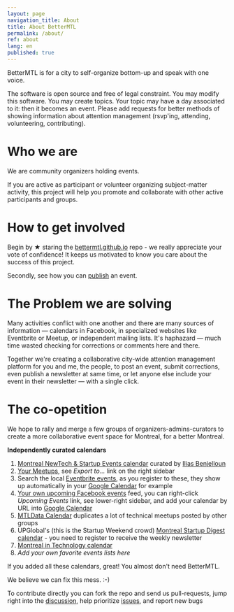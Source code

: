 ```yaml
---
layout: page
navigation_title: About
title: About BetterMTL
permalink: /about/
ref: about
lang: en
published: true
---
```



BetterMTL is for a city to self-organize bottom-up and speak with one voice.

The software is open source and free of legal constraint. You may modify this software. You may create topics. Your topic may have a day associated to it: then it becomes an event. Please add requests for better methods of showing information about attention management (rsvp'ing, attending, volunteering, contributing).


# Who we are

We are community organizers holding events.


If you are active as participant or volunteer organizing subject-matter activity, this project will help you promote and collaborate with other active participants and groups.

# How to get involved

Begin by ★ staring the [bettermtl.github.io](https://github.com/bettermtl/bettermtl.github.io) repo - we really appreciate your vote of confidence! It keeps us motivated to know you care about the success of this project.

Secondly, see how you can [publish](/create) an event.

# The Problem we are solving

Many activities conflict with one another and there are many sources of information — calendars in Facebook, in specialized websites like Eventbrite or Meetup, or independent mailing lists. It's haphazard — much time wasted checking for corrections or comments here and there.

Together we're creating a collaborative city-wide attention management platform for you and me, the people, to post an event, submit corrections, even publish a newsletter at same time, or let anyone else include your event in their newsletter — with a single click.

# The co-opetition
We hope to rally and merge a few groups of organizers-admins-curators to create a more collaborative event space for Montreal, for a better Montreal.

**Independently curated calendars**

1. [Montreal NewTech & Startup Events calendar](http://notman.org/event-space/#mtltech) curated by [Ilias Benjelloun](https://www.linkedin.com/in/iliasbenjelloun)
1. [Your Meetups](http://www.meetup.com/find/events/?allMeetups=true&radius=50&userFreeform=Montr%C3%A9al%2C+QC&mcId=z278063&mcName=Montr%C3%A9al%2C+Qu%C3%A9bec%2C+CA&eventFilter=mysugg), see *Export to...* link on the right sidebar
1. Search the local [Eventbrite events](https://www.eventbrite.ca/d/canada--montreal/events/?crt=regular&sort=best&view=list), as you register to these, they show up automatically in your [Google Calendar](https://calendar.google.com/) for example
1. [Your own upcoming Facebook events](https://www.facebook.com/events/upcoming) feed, you can right-click *Upcoming Events* link, see lower-right sidebar, and add your calendar by URL into [Google Calendar](https://calendar.google.com/)
1. [MTLData Calendar](http://mtldata.com/calendar/) duplicates a lot of technical meetups posted by other groups
1. UPGlobal's (this is the Startup Weekend crowd) [Montreal Startup Digest calendar](https://www.startupdigest.com/digests/montreal) - you need to register to receive the weekly newsletter
1. [Montreal in Technology calendar](http://www.montrealintechnology.com/calendar/)
1. *Add your own favorite events lists here*

If you added all these calendars, great! You almost don't need BetterMTL.

We believe we can fix this mess. :-)

To contribute directly you can fork the repo and send us pull-requests, jump right into the [discussion](gitter.im/bettermtl/general), help prioritize [issues](waffle.io/bettermtl/bettermtl.github.io), and report new bugs

